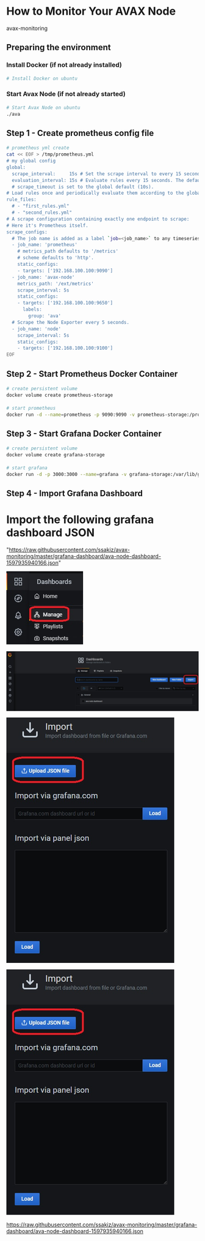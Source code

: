 # How to Monitor Your AVAX Node
avax-monitoring



## Preparing the environment

### Install Docker (if not already installed)
```bash
# Install Docker on ubuntu

```

### Start Avax Node (if not already started)
```bash
# Start Avax Node on ubuntu
./ava

```



## Step 1 - Create prometheus config file 
```bash
# prometheus yml create
cat << EOF > /tmp/prometheus.yml
# my global config
global:
  scrape_interval:     15s # Set the scrape interval to every 15 seconds. Default is every 1 minute.
  evaluation_interval: 15s # Evaluate rules every 15 seconds. The default is every 1 minute.
  # scrape_timeout is set to the global default (10s).
# Load rules once and periodically evaluate them according to the global 'evaluation_interval'.
rule_files:
  # - "first_rules.yml"
  # - "second_rules.yml"
# A scrape configuration containing exactly one endpoint to scrape:
# Here it's Prometheus itself.
scrape_configs:
  # The job name is added as a label `job=<job_name>` to any timeseries scraped from this config.
  - job_name: 'prometheus'
    # metrics_path defaults to '/metrics'
    # scheme defaults to 'http'.
    static_configs:
    - targets: ['192.168.100.100:9090']
  - job_name: 'avax-node'
    metrics_path: '/ext/metrics'
    scrape_interval: 5s
    static_configs:
    - targets: ['192.168.100.100:9650']
      labels:
        group: 'ava'
  # Scrape the Node Exporter every 5 seconds.
  - job_name: 'node'
    scrape_interval: 5s
    static_configs:
    - targets: ['192.168.100.100:9100']
EOF
```


## Step 2 - Start Prometheus Docker Container
```bash
# create persistent volume
docker volume create prometheus-storage

# start prometheus 
docker run -d --name=prometheus -p 9090:9090 -v prometheus-storage:/prometheus-data  -v /tmp/prometheus.yml:/etc/prometheus/prometheus.yml prom/prometheus --config.file=/etc/prometheus/prometheus.yml

```


## Step 3 - Start Grafana Docker Container
```bash
# create persistent volume
docker volume create grafana-storage

# start grafana
docker run -d -p 3000:3000 --name=grafana -v grafana-storage:/var/lib/grafana grafana/grafana
```


## Step 4 - Import Grafana Dashboard

# Import the following grafana dashboard JSON 
"https://raw.githubusercontent.com/ssakiz/avax-monitoring/master/grafana-dashboard/ava-node-dashboard-1597935940166.json"


![alt text](https://github.com/ssakiz/avax-monitoring/raw/master/grafana-import-dashboard-1.jpg)

![alt text](https://github.com/ssakiz/avax-monitoring/raw/master/grafana-import-dashboard-2.jpg)

![alt text](https://github.com/ssakiz/avax-monitoring/raw/master/grafana-import-dashboard-3.jpg)

![alt text](https://github.com/ssakiz/avax-monitoring/raw/master/grafana-import-dashboard-4.jpg)


https://raw.githubusercontent.com/ssakiz/avax-monitoring/master/grafana-dashboard/ava-node-dashboard-1597935940166.json